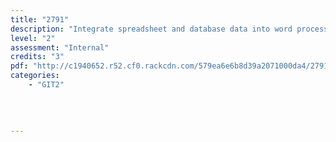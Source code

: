 ```yaml
---
title: "2791"
description: "Integrate spreadsheet and database data into word processed documents to meet a set brief"
level: "2"
assessment: "Internal"
credits: "3"
pdf: "http://c1940652.r52.cf0.rackcdn.com/579ea6e6b8d39a2071000da4/2791.pdf"
categories:
    - "GIT2"
    
    
    
    
---
```

